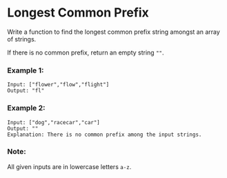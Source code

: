 # Longest Common Prefix

Write a function to find the longest common prefix string amongst an array of strings.

If there is no common prefix, return an empty string `""`.

### Example 1:
```shell
Input: ["flower","flow","flight"]
Output: "fl"
```

### Example 2:
```shell
Input: ["dog","racecar","car"]
Output: ""
Explanation: There is no common prefix among the input strings.
```

### Note:

All given inputs are in lowercase letters `a-z`.
